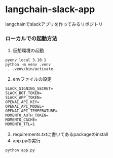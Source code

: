 # langchain-slack-app
langchainでslackアプリを作ってみるリポジトリ

### ローカルでの起動方法
1. 仮想環境の起動

```
pyenv local 3.10.1  
python -m venv .venv
 . .venv/bin/activate   
```

2. envファイルの設定
```
SLACK_SIGNING_SECRET=
SLACK_BOT_TOKEN=
SLACK_APP_TOKEN=
OPENAI_API_KEY=
OPENAI_API_MODEL=
OPENAI_API_TEMPERATURE=
MOMENTO_AUTH_TOKEN=
MOMENTO_CACHE=
MOMENTO_TTL=1
```

3. requirements.txtに書いてあるpackageのinstall
4. app.pyの実行
```
python app.py       
```